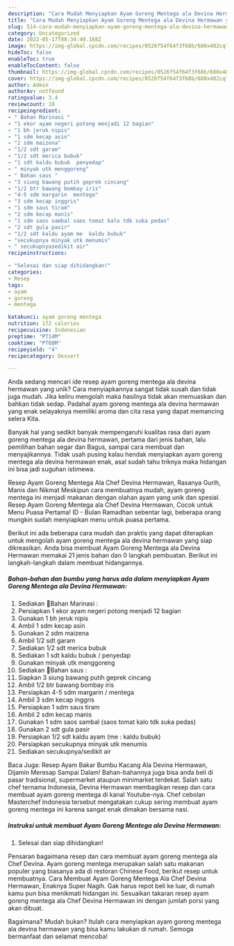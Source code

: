 ```yaml
---
description: "Cara Mudah Menyiapkan Ayam Goreng Mentega ala Devina Hermawan yang Mantap"
title: "Cara Mudah Menyiapkan Ayam Goreng Mentega ala Devina Hermawan yang Mantap"
slug: 514-cara-mudah-menyiapkan-ayam-goreng-mentega-ala-devina-hermawan-yang-mantap
category: Uncategorized
date: 2022-05-17T08:34:40.168Z
image: https://img-global.cpcdn.com/recipes/0526f54f64f3f68b/680x482cq70/ayam-goreng-mentega-ala-devina-hermawan-foto-resep-utama.jpg
hideToc: false
enableToc: true
enableTocContent: false
thumbnail: https://img-global.cpcdn.com/recipes/0526f54f64f3f68b/680x482cq70/ayam-goreng-mentega-ala-devina-hermawan-foto-resep-utama.jpg
cover: https://img-global.cpcdn.com/recipes/0526f54f64f3f68b/680x482cq70/ayam-goreng-mentega-ala-devina-hermawan-foto-resep-utama.jpg
author: Admin
authorAv: notfound
ratingvalue: 3.4
reviewcount: 18
recipeingredient:
- " Bahan Marinasi "
- "1 ekor ayam negeri potong menjadi 12 bagian"
- "1 bh jeruk nipis"
- "1 sdm kecap asin"
- "2 sdm maizena"
- "1/2 sdt garam"
- "1/2 sdt merica bubuk"
- "1 sdt kaldu bubuk  penyedap"
- " minyak utk menggoreng"
- " Bahan saus "
- "3 siung bawang putih geprek cincang"
- "1/2 btr bawang bombay iris"
- "4-5 sdm margarin  mentega"
- "3 sdm kecap inggris"
- "1 sdm saus tiram"
- "2 sdm kecap manis"
- "1 sdm saos sambal saos tomat kalo tdk suka pedas"
- "2 sdt gula pasir"
- "1/2 sdt kaldu ayam me  kaldu bubuk"
- "secukupnya minyak utk menumis"
- " secukupnyasedikit air"
recipeinstructions:

- "Selesai dan siap dihidangkan!"
categories:
- Resep
tags:
- ayam
- goreng
- mentega

katakunci: ayam goreng mentega 
nutrition: 172 calories
recipecuisine: Indonesian
preptime: "PT14M"
cooktime: "PT60M"
recipeyield: "4"
recipecategory: Dessert

---
```





Anda sedang mencari ide resep ayam goreng mentega ala devina hermawan yang unik? Cara menyiapkannya sangat tidak susah dan tidak juga mudah. Jika keliru mengolah maka hasilnya tidak akan memuaskan dan bahkan tidak sedap. Padahal ayam goreng mentega ala devina hermawan yang enak selayaknya memiliki aroma dan cita rasa yang dapat memancing selera Kita.





Banyak hal yang sedikit banyak mempengaruhi kualitas rasa dari ayam goreng mentega ala devina hermawan, pertama dari jenis bahan, lalu pemilihan bahan segar dan Bagus, sampai cara membuat dan menyajikannya. Tidak usah pusing kalau hendak menyiapkan ayam goreng mentega ala devina hermawan enak,      asal sudah tahu triknya maka hidangan ini bisa jadi suguhan istimewa.














Resep Ayam Goreng Mentega Ala Chef Devina Hermawan, Rasanya Gurih, Manis dan Nikmat Meskipun cara membuatnya mudah, ayam goreng mentega ini menjadi makanan dengan olahan ayam yang unik dan spesial. Resep Ayam Goreng Mentega ala Chef Devina Hermawan, Cocok untuk Menu Puasa Pertama! ID - Bulan Ramadhan sebentar lagi, beberapa orang mungkin sudah menyiapkan menu untuk puasa pertama.






Berikut ini ada beberapa cara mudah dan praktis yang dapat diterapkan untuk mengolah ayam goreng mentega ala devina hermawan yang siap dikreasikan. Anda bisa membuat Ayam Goreng Mentega ala Devina Hermawan memakai 21 jenis bahan dan 0 langkah pembuatan. Berikut ini langkah-langkah dalam membuat hidangannya.

<!--inarticleads1-->

##### Bahan-bahan dan bumbu yang harus ada dalam menyiapkan Ayam Goreng Mentega ala Devina Hermawan:

1. Sediakan  🍳Bahan Marinasi :
1. Persiapkan 1 ekor ayam negeri potong menjadi 12 bagian
1. Gunakan 1 bh jeruk nipis
1. Ambil 1 sdm kecap asin
1. Gunakan 2 sdm maizena
1. Ambil 1/2 sdt garam
1. Sediakan 1/2 sdt merica bubuk
1. Sediakan 1 sdt kaldu bubuk / penyedap
1. Gunakan  minyak utk menggoreng
1. Sediakan  🍳Bahan saus :
1. Siapkan 3 siung bawang putih geprek cincang
1. Ambil 1/2 btr bawang bombay iris
1. Persiapkan 4-5 sdm margarin / mentega
1. Ambil 3 sdm kecap inggris
1. Persiapkan 1 sdm saus tiram
1. Ambil 2 sdm kecap manis
1. Gunakan 1 sdm saos sambal (saos tomat kalo tdk suka pedas)
1. Gunakan 2 sdt gula pasir
1. Persiapkan 1/2 sdt kaldu ayam (me : kaldu bubuk)
1. Persiapkan secukupnya minyak utk menumis
1. Sediakan  secukupnya/sedikit air


Baca Juga: Resep Ayam Bakar Bumbu Kacang Ala Devina Hermawan, Dijamin Meresap Sampai Dalam! Bahan-bahannya juga bisa anda beli di pasar tradisional, supermarket ataupun minimarket terdekat. Salah satu chef ternama Indonesia, Devina Hermawan membagikan resep dan cara membuat ayam goreng mentega di kanal Youtube-nya. Chef cebolan Masterchef Indonesia tersebut mengatakan cukup sering membuat ayam goreng mentega ini karena sangat enak dimakan bersama nasi. 

<!--inarticleads2-->

##### Instruksi untuk membuat Ayam Goreng Mentega ala Devina Hermawan:


1. Selesai dan siap dihidangkan!

Pensaran bagaimana resep dan cara membuat ayam goreng mentega ala Chef Devina. Ayam goreng mentega merupakan salah satu makanan populer yang biasanya ada di restoran Chinese Food, berikut resep untuk membuatnya. Cara Membuat Ayam Goreng Mentega Ala Chef Devina Hermawan, Enaknya Super Nagih. Gak harus repot beli ke luar, di rumah kamu pun bisa menikmati hidangan ini. Sesuaikan takaran resep ayam goreng mentega ala Chef Devina Hermawan ini dengan jumlah porsi yang akan dibuat. 

Bagaimana? Mudah bukan? Itulah cara menyiapkan ayam goreng mentega ala devina hermawan yang bisa kamu lakukan di rumah. Semoga bermanfaat dan selamat mencoba!
